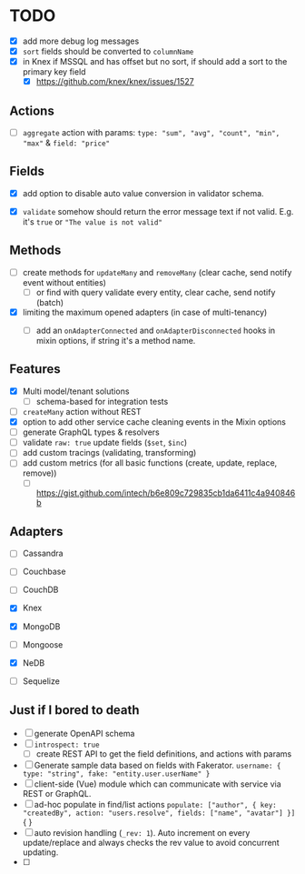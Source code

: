 # TODO

- [x] add more debug log messages
- [x] `sort` fields should be converted to `columnName`
- [x] in Knex if MSSQL and has offset but no sort, if should add a sort to the primary key field
  - [x] https://github.com/knex/knex/issues/1527

## Actions
- [ ] `aggregate` action with params: `type: "sum", "avg", "count", "min", "max"` & `field: "price"`

## Fields
- [x] add option to disable auto value conversion in validator schema.
- [x] `validate` somehow should return the error message text if not valid. E.g. it's `true` or `"The value is not valid"`


## Methods
- [ ] create methods for `updateMany` and `removeMany` (clear cache, send notify event without entities)
  - [ ] or find with query validate every entity, clear cache, send notify (batch)
- [x] limiting the maximum opened adapters (in case of multi-tenancy)
  - [ ] add an `onAdapterConnected` and `onAdapterDisconnected` hooks in mixin options, if string it's a method name.


## Features
- [x] Multi model/tenant solutions
    - [ ] schema-based for integration tests
- [ ] `createMany` action without REST
- [x] option to add other service cache cleaning events in the Mixin options
- [ ] generate GraphQL types & resolvers
- [ ] validate `raw: true` update fields (`$set`, `$inc`)
- [ ] add custom tracings (validating, transforming)
- [ ] add custom metrics (for all basic functions (create, update, replace, remove))
  - [ ] https://gist.github.com/intech/b6e809c729835cb1da6411c4a940846b

## Adapters
- [ ] Cassandra
- [ ] Couchbase
- [ ] CouchDB
- [x] Knex
- [x] MongoDB
- [ ] Mongoose
- [x] NeDB
- [ ] Sequelize



## Just if I bored to death
- [ ] generate OpenAPI schema
- [ ] `introspect: true`
  - [ ] create REST API to get the field definitions, and actions with params
- [ ] Generate sample data based on fields with Fakerator. `username: { type: "string", fake: "entity.user.userName" }`
- [ ] client-side (Vue) module which can communicate with service via REST or GraphQL.
- [ ] ad-hoc populate in find/list actions `populate: ["author", { key: "createdBy", action: "users.resolve", fields: ["name", "avatar"] }]` { }
- [ ] auto revision handling (`_rev: 1`). Auto increment on every update/replace and always checks the rev value to avoid concurrent updating.
- [ ] 
